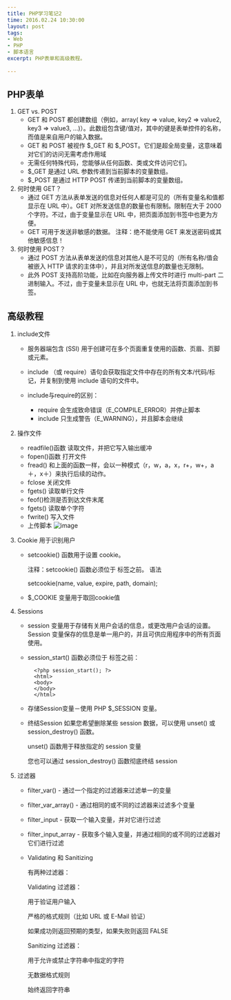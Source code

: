 ```yaml
---
title: PHP学习笔记2
time: 2016.02.24 10:30:00
layout: post
tags:
- Web
- PHP
- 脚本语言
excerpt: PHP表单和高级教程。
    
---
```


## PHP表单
1. GET vs. POST
	- GET 和 POST 都创建数组（例如，array( key => value, key2 => value2, key3 => value3, ...)）。此数组包含键/值对，其中的键是表单控件的名称，而值是来自用户的输入数据。
	- GET 和 POST 被视作 $_GET 和 $_POST。它们是超全局变量，这意味着对它们的访问无需考虑作用域 
	- 无需任何特殊代码，您能够从任何函数、类或文件访问它们。
	- $_GET 是通过 URL 参数传递到当前脚本的变量数组。
	- $_POST 是通过 HTTP POST 传递到当前脚本的变量数组。
2. 何时使用 GET？
	- 通过 GET 方法从表单发送的信息对任何人都是可见的（所有变量名和值都显示在 URL 中）。GET 对所发送信息的数量也有限制。限制在大于 2000 个字符。不过，由于变量显示在 URL 中，把页面添加到书签中也更为方便。
	- GET 可用于发送非敏感的数据。
		注释：绝不能使用 GET 来发送密码或其他敏感信息！
3. 何时使用 POST？
	- 通过 POST 方法从表单发送的信息对其他人是不可见的（所有名称/值会被嵌入 HTTP 请求的主体中），并且对所发送信息的数量也无限制。
	- 此外 POST 支持高阶功能，比如在向服务器上传文件时进行 multi-part 二进制输入。不过，由于变量未显示在 URL 中，也就无法将页面添加到书签。
	
## 高级教程
1. include文件

	- 服务器端包含 (SSI) 用于创建可在多个页面重复使用的函数、页眉、页脚或元素。
	
	- include （或 require）语句会获取指定文件中存在的所有文本/代码/标记，并复制到使用 include 语句的文件中。
	- include与require的区别：
		- require 会生成致命错误（E_COMPILE_ERROR）并停止脚本
		- include 只生成警告（E_WARNING），并且脚本会继续
	
2. 操作文件
	- readfile()函数 读取文件，并把它写入输出缓冲
	- fopen()函数 打开文件
	- fread() 和上面的函数一样，会以一种模式（r，w，a，x，r+，w+，a＋，x＋）来执行后续的动作。
	- fclose 关闭文件
	- fgets() 读取单行文件
	- feof()检测是否到达文件末尾
	- fgets() 读取单个字符
	- fwrite() 写入文件
	- 上传脚本
		![image](http://momomoxiaoxi.com/img/post/PHP/3.png)

3. Cookie 用于识别用户

	- setcookie() 函数用于设置 cookie。
	
		注释：setcookie() 函数必须位于 <html> 标签之前。
语法
		
		setcookie(name, value, expire, path, domain);
	- $_COOKIE 变量用于取回cookie值
4. Sessions

	- session 变量用于存储有关用户会话的信息，或更改用户会话的设置。Session 变量保存的信息是单一用户的，并且可供应用程序中的所有页面使用。
	- session_start() 函数必须位于 <html> 标签之前：
	
	
			<?php session_start(); ?>
			<html>
			<body>
			</body>
			</html>
	- 存储Session变量－使用 PHP $_SESSION 变量。
	- 终结Session 
		如果您希望删除某些 session 数据，可以使用 unset() 或 session_destroy() 函数。
		
		unset() 函数用于释放指定的 session 变量
		
		您也可以通过 session_destroy() 函数彻底终结 session

5. 过滤器

	- filter_var() - 通过一个指定的过滤器来过滤单一的变量
	- filter_var_array() - 通过相同的或不同的过滤器来过滤多个变量
	- filter_input - 获取一个输入变量，并对它进行过滤
	- filter_input_array - 获取多个输入变量，并通过相同的或不同的过滤器对它们进行过滤
	- Validating 和 Sanitizing
		
		有两种过滤器：
		
		Validating 过滤器：
		
		用于验证用户输入
		
		严格的格式规则（比如 URL 或 E-Mail 验证）
		
		如果成功则返回预期的类型，如果失败则返回 FALSE
		
		Sanitizing 过滤器：

		用于允许或禁止字符串中指定的字符

		无数据格式规则

		始终返回字符串

	
